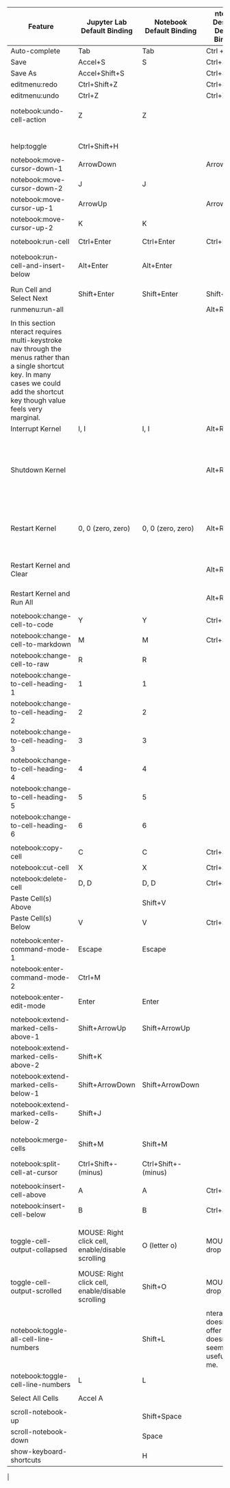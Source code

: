 |Feature | Jupyter Lab Default Binding | Notebook Default Binding | nteract Desktop Default Binding | Notes |
|--------|-----------------------------|--------------------------|---------------------------------|-------|
|Auto-complete | Tab | Tab | Ctrl + Space |  |
|Save | Accel+S | S | Ctrl+S |  |
|Save As | Accel+Shift+S |  | Ctrl+Shift+S |  |
|editmenu:redo | Ctrl+Shift+Z |  | Ctrl+Shift+Z |  |
|editmenu:undo | Ctrl+Z |  | Ctrl+Z |  |
|notebook:undo-cell-action | Z | Z |  | This can undo cell-level actions like a cell delete. Existing github issue - https://github.com/nteract/nteract/issues/1038 |
| |  |  |  | nteract seems to lack this type of undo. |
|help:toggle | Ctrl+Shift+H |  |  |  |
| |  |  |  |  |
|notebook:move-cursor-down-1 | ArrowDown |  | ArrowDown |  |
|notebook:move-cursor-down-2 | J | J |  |  |
|notebook:move-cursor-up-1 | ArrowUp |  | ArrowUp |  |
|notebook:move-cursor-up-2 | K | K |  |  |
| |  |  |  |  |
|notebook:run-cell | Ctrl+Enter | Ctrl+Enter | Ctrl+Enter |  |
|notebook:run-cell-and-insert-below | Alt+Enter | Alt+Enter |  | nteract's Ctrl+Enter will do this but only in the last cell otherwise it just does "Run Cell and Select Next". Not sure if this is intentionally trying to improve on Jupyter or an accident. |
|Run Cell and Select Next | Shift+Enter | Shift+Enter | Shift+Enter |  |
|runmenu:run-all |  |  | Alt+R, A |  |
| |  |  |  |  |
|In this section nteract requires multi-keystroke nav through the menus rather than a single shortcut key. In many cases we could add the shortcut key though value feels very marginal. |
|Interrupt Kernel | I, I | I, I | Alt+R, I | Not sure this works w/ Almond |
|Shutdown Kernel |  |  | Alt+R, K | Could add Ctrl+K. But Jupyter doesn't have a default binding here so only makes sense if we're doing the whole menu for consistency. Then we end up eating up a bunch of bindings that might be more useful for other things in the future (TBC, long term, would love to see user/admin-configurable bindings, but we aren't there yet). |
|Restart Kernel | 0, 0 (zero, zero) | 0, 0 (zero, zero) | Alt+R, R | Lab and Notebook prompt user to confirm; they do not instantly restart. Could add Ctrl+R. Currently that does a Chromium page reload; would need to ask Kyle if that's important to any of his dev workflows in the desktop app. |
|Restart Kernel and Clear |  |  | Alt+R, C | Ctrl+C can't be used here (copies text to clipboard); so maybe need this whole section of items to use Ctrl+Shift instead? Again there's no Jupyter binding here. |
|Restart Kernel and Run All |  |  | Alt+R, A | There's no Jupyter default here, only included because my users want one. |
| |  |  |  |  |
|notebook:change-cell-to-code | Y | Y | Ctrl+Shift+Y |  |
|notebook:change-cell-to-markdown | M | M | Ctrl+Shift+M |  |
|notebook:change-cell-to-raw | R | R |  |  |
|notebook:change-to-cell-heading-1 | 1 | 1 |  | This changes the Markdown header level (###) |
|notebook:change-to-cell-heading-2 | 2 | 2 |  |  |
|notebook:change-to-cell-heading-3 | 3 | 3 |  |  |
|notebook:change-to-cell-heading-4 | 4 | 4 |  |  |
|notebook:change-to-cell-heading-5 | 5 | 5 |  |  |
|notebook:change-to-cell-heading-6 | 6 | 6 |  |  |
| |  |  |  |  |
|notebook:copy-cell | C | C | Ctrl+Shift+C | nteract can also drag/drop cells |
|notebook:cut-cell | X | X | Ctrl+Shift+X |  |
|notebook:delete-cell | D, D | D, D | Ctrl+Shift+D |  |
|Paste Cell(s) Above |  | Shift+V |  |  |
|Paste Cell(s) Below | V | V | Ctrl+Shift+V |  |
| |  |  |  |  |
|notebook:enter-command-mode-1 | Escape | Escape |  | nteract lacks "command mode"|
|notebook:enter-command-mode-2 | Ctrl+M |  |  | nteract lacks "command mode" |
|notebook:enter-edit-mode | Enter | Enter |  | nteract lacks "command mode" |
| |  |  |  |  |
|notebook:extend-marked-cells-above-1 | Shift+ArrowUp | Shift+ArrowUp |  | This is for selecting ranges of cells. |
|notebook:extend-marked-cells-above-2 | Shift+K |  |  | This is for selecting ranges of cells. |
|notebook:extend-marked-cells-below-1 | Shift+ArrowDown | Shift+ArrowDown |  | This is for selecting ranges of cells. |
|notebook:extend-marked-cells-below-2 | Shift+J |  |  | This is for selecting ranges of cells. |
| |  |  |  |  |
|notebook:merge-cells | Shift+M | Shift+M |  | nteract used to have this feature, found its UX confusing, and dropped it. Some people interested in bringing it back. |
|notebook:split-cell-at-cursor | Ctrl+Shift+- (minus) | Ctrl+Shift+- (minus) |  |  |
| |  |  |  |  |
|notebook:insert-cell-above | A | A | Ctrl+Shift+A |  |
|notebook:insert-cell-below | B | B | Ctrl+Shift+B |  |
| |  |  |  |  |
|toggle-cell-output-collapsed | MOUSE: Right click cell, enable/disable scrolling | O (letter o) | MOUSE: Cell drop down | I can imagine this becoming a future request for users. I also struggle to tell which mode my cells are in, but maybe it's my nteract dark theme. Would mostly just wait for users to weigh in on importance. |
|toggle-cell-output-scrolled | MOUSE: Right click cell, enable/disable scrolling | Shift+O | MOUSE: Cell drop down |  |
| |  |  |  |  |
|notebook:toggle-all-cell-line-numbers |  | Shift+L | nteract doesn't offer this; doesn't seem that useful to me. | These are line number inside cells. Not to be confused w/ execution counters like `[3]:` |
|notebook:toggle-cell-line-numbers | L | L |  |  |
| |  |  |  |  |
|Select All Cells | Accel A |  |  |  |
| |  |  |  |  |
|scroll-notebook-up |  | Shift+Space |  |  |
|scroll-notebook-down |  | Space |  |  |
|show-keyboard-shortcuts |  | H |  |  |
|